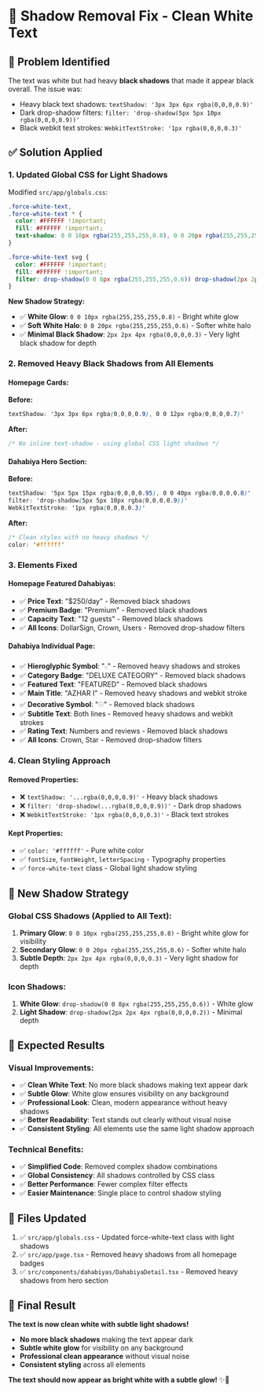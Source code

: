 # 🌟 Shadow Removal Fix - Clean White Text

## 🎯 **Problem Identified**
The text was white but had heavy **black shadows** that made it appear black overall. The issue was:
- Heavy black text shadows: `textShadow: '3px 3px 6px rgba(0,0,0,0.9)'`
- Dark drop-shadow filters: `filter: 'drop-shadow(5px 5px 10px rgba(0,0,0,0.9))'`
- Black webkit text strokes: `WebkitTextStroke: '1px rgba(0,0,0,0.3)'`

## ✅ **Solution Applied**

### **1. Updated Global CSS for Light Shadows**
Modified `src/app/globals.css`:

```css
.force-white-text,
.force-white-text * {
  color: #FFFFFF !important;
  fill: #FFFFFF !important;
  text-shadow: 0 0 10px rgba(255,255,255,0.8), 0 0 20px rgba(255,255,255,0.6), 2px 2px 4px rgba(0,0,0,0.3) !important;
}

.force-white-text svg {
  color: #FFFFFF !important;
  fill: #FFFFFF !important;
  filter: drop-shadow(0 0 8px rgba(255,255,255,0.6)) drop-shadow(2px 2px 4px rgba(0,0,0,0.2)) !important;
}
```

**New Shadow Strategy:**
- ✅ **White Glow**: `0 0 10px rgba(255,255,255,0.8)` - Bright white glow
- ✅ **Soft White Halo**: `0 0 20px rgba(255,255,255,0.6)` - Softer white halo
- ✅ **Minimal Black Shadow**: `2px 2px 4px rgba(0,0,0,0.3)` - Very light black shadow for depth

### **2. Removed Heavy Black Shadows from All Elements**

#### **Homepage Cards:**
**Before:**
```css
textShadow: '3px 3px 6px rgba(0,0,0,0.9), 0 0 12px rgba(0,0,0,0.7)'
```

**After:**
```css
/* No inline text-shadow - using global CSS light shadows */
```

#### **Dahabiya Hero Section:**
**Before:**
```css
textShadow: '5px 5px 15px rgba(0,0,0,0.95), 0 0 40px rgba(0,0,0,0.8)'
filter: 'drop-shadow(5px 5px 10px rgba(0,0,0,0.9))'
WebkitTextStroke: '1px rgba(0,0,0,0.3)'
```

**After:**
```css
/* Clean styles with no heavy shadows */
color: '#ffffff'
```

### **3. Elements Fixed**

#### **Homepage Featured Dahabiyas:**
- ✅ **Price Text**: "$250/day" - Removed black shadows
- ✅ **Premium Badge**: "Premium" - Removed black shadows
- ✅ **Capacity Text**: "12 guests" - Removed black shadows
- ✅ **All Icons**: DollarSign, Crown, Users - Removed drop-shadow filters

#### **Dahabiya Individual Page:**
- ✅ **Hieroglyphic Symbol**: "𓊪" - Removed heavy shadows and strokes
- ✅ **Category Badge**: "DELUXE CATEGORY" - Removed black shadows
- ✅ **Featured Text**: "FEATURED" - Removed black shadows
- ✅ **Main Title**: "AZHAR I" - Removed heavy shadows and webkit stroke
- ✅ **Decorative Symbol**: "𓇳" - Removed black shadows
- ✅ **Subtitle Text**: Both lines - Removed heavy shadows and webkit strokes
- ✅ **Rating Text**: Numbers and reviews - Removed black shadows
- ✅ **All Icons**: Crown, Star - Removed drop-shadow filters

### **4. Clean Styling Approach**

#### **Removed Properties:**
- ❌ `textShadow: '...rgba(0,0,0,0.9)'` - Heavy black shadows
- ❌ `filter: 'drop-shadow(...rgba(0,0,0,0.9))'` - Dark drop shadows
- ❌ `WebkitTextStroke: '1px rgba(0,0,0,0.3)'` - Black text strokes

#### **Kept Properties:**
- ✅ `color: '#ffffff'` - Pure white color
- ✅ `fontSize`, `fontWeight`, `letterSpacing` - Typography properties
- ✅ `force-white-text` class - Global light shadow styling

## 🎨 **New Shadow Strategy**

### **Global CSS Shadows (Applied to All Text):**
1. **Primary Glow**: `0 0 10px rgba(255,255,255,0.8)` - Bright white glow for visibility
2. **Secondary Glow**: `0 0 20px rgba(255,255,255,0.6)` - Softer white halo
3. **Subtle Depth**: `2px 2px 4px rgba(0,0,0,0.3)` - Very light shadow for depth

### **Icon Shadows:**
1. **White Glow**: `drop-shadow(0 0 8px rgba(255,255,255,0.6))` - White glow
2. **Light Shadow**: `drop-shadow(2px 2px 4px rgba(0,0,0,0.2))` - Minimal depth

## 🚀 **Expected Results**

### **Visual Improvements:**
- ✅ **Clean White Text**: No more black shadows making text appear dark
- ✅ **Subtle Glow**: White glow ensures visibility on any background
- ✅ **Professional Look**: Clean, modern appearance without heavy shadows
- ✅ **Better Readability**: Text stands out clearly without visual noise
- ✅ **Consistent Styling**: All elements use the same light shadow approach

### **Technical Benefits:**
- ✅ **Simplified Code**: Removed complex shadow combinations
- ✅ **Global Consistency**: All shadows controlled by CSS class
- ✅ **Better Performance**: Fewer complex filter effects
- ✅ **Easier Maintenance**: Single place to control shadow styling

## 📁 **Files Updated**
1. ✅ `src/app/globals.css` - Updated force-white-text class with light shadows
2. ✅ `src/app/page.tsx` - Removed heavy shadows from all homepage badges
3. ✅ `src/components/dahabiyas/DahabiyaDetail.tsx` - Removed heavy shadows from hero section

## 🎯 **Final Result**
**The text is now clean white with subtle light shadows!** 

- **No more black shadows** making the text appear dark
- **Subtle white glow** for visibility on any background
- **Professional clean appearance** without visual noise
- **Consistent styling** across all elements

**The text should now appear as bright white with a subtle glow!** ✨🌟
